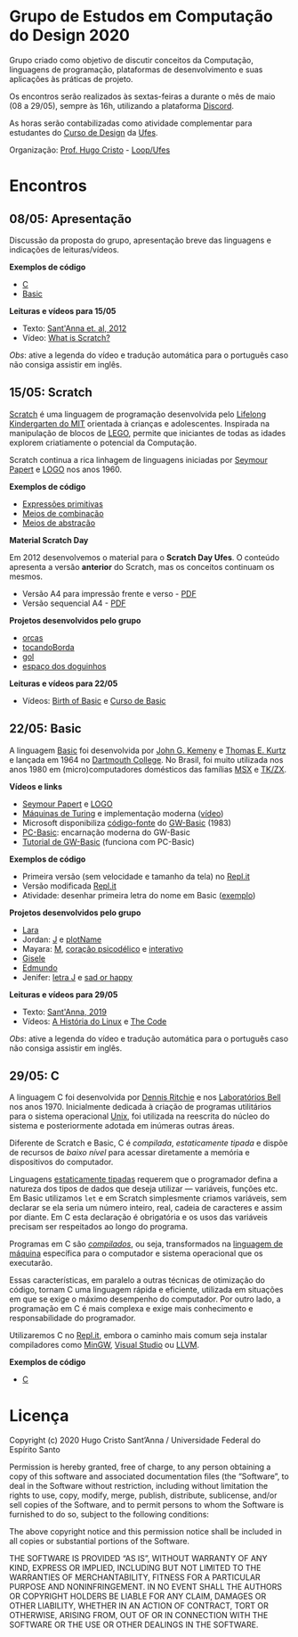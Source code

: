 # Grupo de Estudos em Computação do Design 2020

Grupo criado como objetivo de discutir conceitos da Computação, linguagens de programação, plataformas de desenvolvimento e suas aplicações às práticas de projeto. 

Os encontros serão realizados às sextas-feiras a durante o mês de maio (08 a 29/05), sempre às 16h, utilizando a plataforma [Discord](http://discord.com).

As horas serão contabilizadas como atividade complementar para estudantes do [Curso de Design](http://design.ufes.br) da [Ufes](http://ufes.br).

Organização: [Prof. Hugo Cristo](https://hugocristo.com.br) - [Loop/Ufes](https://loop-ufes.org)

# Encontros

## 08/05: Apresentação

Discussão da proposta do grupo, apresentação breve das linguagens e indicações de leituras/vídeos.

**Exemplos de código**

* [C](https://repl.it/@hugocristo/IntroC)
* [Basic](https://repl.it/@hugocristo/IntroBasic)

**Leituras e vídeos para 15/05**

* Texto: [Sant'Anna et. al, 2012](https://www.academia.edu/1992712/Da_Arte_Generativa_ao_Pensamento_Computacional_Uma_an%C3%A1lise_comparativa_das_plataformas_de_aprendizagem)
* Vídeo: [What is Scratch?](https://www.youtube.com/watch?v=_q2RgQMc96k)

*Obs*: ative a legenda do vídeo e tradução automática para o português caso não consiga assistir em inglês.

## 15/05: Scratch

[Scratch](http://scratch.mit.edu) é uma linguagem de programação desenvolvida pelo [Lifelong Kindergarten do MIT](http://llk.media.mit.edu) orientada à crianças e adolescentes. Inspirada na manipulação de blocos de [LEGO](https://pt.wikipedia.org/wiki/Lego), permite que iniciantes de todas as idades explorem criatiamente o potencial da Computação.

Scratch continua a rica linhagem de linguagens iniciadas por [Seymour Papert](https://pt.wikipedia.org/wiki/Seymour_Papert) e [LOGO](https://pt.wikipedia.org/wiki/Logo) nos anos 1960.

**Exemplos de código**

* [Expressões primitivas](https://scratch.mit.edu/projects/395092454)
* [Meios de combinação](https://scratch.mit.edu/projects/395095986)
* [Meios de abstração](https://scratch.mit.edu/projects/395096229)

**Material Scratch Day**

Em 2012 desenvolvemos o material para o **Scratch Day Ufes**. O conteúdo apresenta a versão **anterior** do Scratch, mas os conceitos continuam os mesmos.

* Versão A4 para impressão frente e verso - [PDF](pdf/Cartilha_ScratchDay_Loop.pdf)
* Versão sequencial A4 - [PDF](pdf/Cartilha_ScratchDay_Loop.pdf)

**Projetos desenvolvidos pelo grupo**

* [orcas](https://scratch.mit.edu/projects/397462520)
* [tocandoBorda](https://scratch.mit.edu/projects/397498827/)
* [gol](https://scratch.mit.edu/projects/397853068)
* [espaço dos doguinhos](https://scratch.mit.edu/projects/398226964/)

**Leituras e vídeos para 22/05**

* Vídeos: [Birth of Basic](https://youtu.be/WYPNjSoDrqw) e [Curso de Basic](https://youtu.be/UeEEWKtrfPg)

## 22/05: Basic

A linguagem [Basic](https://pt.wikipedia.org/wiki/BASIC) foi desenvolvida por [John G. Kemeny](https://pt.wikipedia.org/wiki/John_George_Kemeny) e [Thomas E. Kurtz](https://pt.wikipedia.org/wiki/Thomas_Eugene_Kurtz) e lançada em 1964 no [Dartmouth College](https://home.dartmouth.edu/). No Brasil, foi muito utilizada nos anos 1980 em (micro)computadores domésticos das famílias [MSX](https://pt.wikipedia.org/wiki/MSX-BASIC) e [TK/ZX](https://pt.wikipedia.org/wiki/Sinclair_BASIC).

**Vídeos e links**

* [Seymour Papert](https://youtu.be/2lA0QZTbwJs) e [LOGO](https://pt.wikipedia.org/wiki/Logo)
* [Máquinas de Turing](https://pt.wikipedia.org/wiki/M%C3%A1quina_de_Turing) e implementação moderna ([vídeo](https://youtu.be/E3keLeMwfHY))
* Microsoft disponibiliza [código-fonte](https://devblogs.microsoft.com/commandline/microsoft-open-sources-gw-basic/) do [GW-Basic](https://pt.wikipedia.org/wiki/GW-BASIC) (1983)
* [PC-Basic](https://robhagemans.github.io/pcbasic/): encarnação moderna do GW-Basic
* [Tutorial de GW-Basic](http://www.o-bizz.de/qbtuts/gw-train/#1.1) (funciona com PC-Basic)

**Exemplos de código**

* Primeira versão (sem velocidade e tamanho da tela) no [Repl.it](https://repl.it/@hugocristo/IntroOriginal)
* Versão modificada [Repl.it](https://repl.it/@hugocristo/IntroBasic)
* Atividade: desenhar primeira letra do nome em Basic ([exemplo](https://repl.it/@hugocristo/DesenhoRepete))

**Projetos desenvolvidos pelo grupo**

* [Lara](https://repl.it/repls/IdolizedActualSemicolon)
* Jordan: [J](https://repl.it/@JordanEstacio/learnBasic) e [plotName](https://repl.it/@JordanEstacio/plotName)
* Mayara: [M](https://repl.it/@MayaraAraujo/M), [coração psicodélico](https://repl.it/@MayaraAraujo/coracao-muitcho-doido) e [interativo](https://repl.it/@MayaraAraujo/Plota)
* [Gisele](https://repl.it/@giselebrito/letra-G-i)
* [Edmundo](https://repl.it/@EdmundoJnior/E-teste-de-Basic)
* Jenifer: [letra J](https://repl.it/@JeniferZamperli/letraJ) e [sad or happy](https://repl.it/@JeniferZamperli/sad-or-happy)

**Leituras e vídeos para 29/05**

* Texto: [Sant'Anna, 2019](https://www.academia.edu/40364785/Revis%C3%A3o_cr%C3%ADtica_das_aplica%C3%A7%C3%B5es_de_aprendizado_de_m%C3%A1quina_no_Design_Visual_bases_te%C3%B3ricas_desempenho_dos_modelos_e_novos_paradigmas_de_projeto)
* Vídeos: [A História do Linux](https://youtu.be/sJKh8yq1Qdg) e [The Code](https://youtu.be/XMm0HsmOTFI)

*Obs*: ative a legenda do vídeo e tradução automática para o português caso não consiga assistir em inglês.

## 29/05: C

A linguagem C foi desenvolvida por [Dennis Ritchie](https://pt.wikipedia.org/wiki/Dennis_Ritchie) e nos [Laboratórios Bell](https://pt.wikipedia.org/wiki/Bell_Labs) nos anos 1970. Inicialmente dedicada à criação de programas utilitários para o sistema operacional [Unix](https://pt.wikipedia.org/wiki/Unix), foi utilizada na reescrita do núcleo do sistema e posteriormente adotada em inúmeras outras áreas. 

Diferente de Scratch e Basic, C é *compilada*, *estaticamente tipada* e dispõe de recursos de *baixo nível* para acessar diretamente a memória e dispositivos do computador. 

Linguagens [estaticamente tipadas](https://pt.wikipedia.org/wiki/Sistema_de_tipos) requerem que o programador defina a natureza dos tipos de dados que deseja utilizar &mdash; variáveis, funções etc. Em Basic utilizamos `let` e em Scratch simplesmente criamos variáveis, sem declarar se ela seria um número inteiro, real, cadeia de caracteres e assim por diante. Em C esta declaração é obrigatória e os usos das variáveis precisam ser respeitados ao longo do programa. 

Programas em C são [*compilados*](https://pt.wikipedia.org/wiki/Compilador), ou seja, transformados na [linguagem de máquina](https://pt.wikipedia.org/wiki/C%C3%B3digo_de_m%C3%A1quina) específica para o computador e sistema operacional que os executarão. 

Essas características, em paralelo a outras técnicas de otimização do código, tornam C uma linguagem rápida e eficiente, utilizada em situações em que se exige o máximo desempenho do computador. Por outro lado, a programação em C é mais complexa e exige mais conhecimento e responsabilidade do programador.

Utilizaremos C no [Repl.it](https://repl.it), embora o caminho mais comum seja instalar compiladores como [MinGW](http://mingw.org), [Visual Studio](https://visualstudio.microsoft.com/pt-br/) ou [LLVM](https://llvm.org/). 

**Exemplos de código**

* [C](https://repl.it/@hugocristo/IntroC)

# Licença

Copyright (c) 2020 Hugo Cristo Sant’Anna / Universidade Federal do Espírito Santo

Permission is hereby granted, free of charge, to any person obtaining a copy of this software and associated documentation files (the “Software”, to deal in the Software without restriction, including without limitation the rights to use, copy, modify, merge, publish, distribute, sublicense, and/or sell copies of the Software, and to permit persons to whom the Software is furnished to do so, subject to the following conditions:

The above copyright notice and this permission notice shall be included in all copies or substantial portions of the Software.

THE SOFTWARE IS PROVIDED “AS IS”, WITHOUT WARRANTY OF ANY KIND, EXPRESS OR IMPLIED, INCLUDING BUT NOT LIMITED TO THE WARRANTIES OF MERCHANTABILITY, FITNESS FOR A PARTICULAR PURPOSE AND NONINFRINGEMENT. IN NO EVENT SHALL THE AUTHORS OR COPYRIGHT HOLDERS BE LIABLE FOR ANY CLAIM, DAMAGES OR OTHER LIABILITY, WHETHER IN AN ACTION OF CONTRACT, TORT OR OTHERWISE, ARISING FROM, OUT OF OR IN CONNECTION WITH THE SOFTWARE OR THE USE OR OTHER DEALINGS IN THE SOFTWARE.